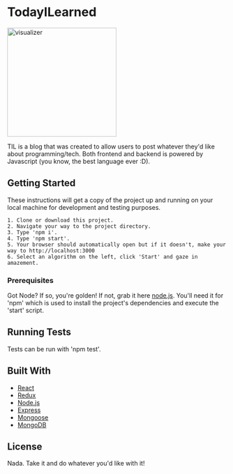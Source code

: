 # TodayILearned

<img width="250" alt="visualizer" src="https://user-images.githubusercontent.com/23731295/74113672-93617900-4b5a-11ea-9472-6849c0508f64.jpg">

TIL is a blog that was created to allow users to post whatever they'd like about programming/tech. Both frontend and backend is powered by Javascript (you know, the best language ever :D).

## Getting Started

These instructions will get a copy of the project up and running on your local machine for development and testing purposes.

```
1. Clone or download this project.
2. Navigate your way to the project directory.
3. Type 'npm i'.
4. Type 'npm start'.
5. Your browser should automatically open but if it doesn't, make your way to http://localhost:3000
6. Select an algorithm on the left, click 'Start' and gaze in amazement.
```

### Prerequisites

Got Node? If so, you're golden! If not, grab it here [node.js](https://nodejs.org/en/download/). You'll need it for 'npm' which is used to install the project's dependencies and execute the 'start' script.

## Running Tests

Tests can be run with 'npm test'.

## Built With

* [React](https://reactjs.org/)
* [Redux](https://redux.js.org/)
* [Node.js](https://nodejs.org/en/)
* [Express](https://expressjs.com/)
* [Mongoose](https://mongoosejs.com/)
* [MongoDB](https://www.mongodb.com/)

## License

Nada. Take it and do whatever you'd like with it!